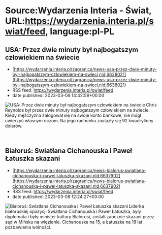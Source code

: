 # Source:Wydarzenia Interia - Świat, URL:https://wydarzenia.interia.pl/swiat/feed, language:pl-PL

## USA: Przez dwie minuty był najbogatszym człowiekiem na świecie
 - [https://wydarzenia.interia.pl/zagranica/news-usa-przez-dwie-minuty-byl-najbogatszym-czlowiekiem-na-swieci,nId,6638021](https://wydarzenia.interia.pl/zagranica/news-usa-przez-dwie-minuty-byl-najbogatszym-czlowiekiem-na-swieci,nId,6638021)
 - RSS feed: https://wydarzenia.interia.pl/swiat/feed
 - date published: 2023-03-06 14:42:59+00:00

<p><a href="https://wydarzenia.interia.pl/zagranica/news-usa-przez-dwie-minuty-byl-najbogatszym-czlowiekiem-na-swieci,nId,6638021"><img align="left" alt="USA: Przez dwie minuty był najbogatszym człowiekiem na świecie" src="https://i.iplsc.com/usa-przez-dwie-minuty-byl-najbogatszym-czlowiekiem-na-swieci/000GUOZZ4DKS9VNM-C321.jpg" /></a>Chris Reynolds był przez dwie minuty najbogatszym człowiekiem na świecie. Kiedy mężczyzna zalogował się na swoje konto bankowe, nie mógł uwierzyć własnym oczom. Na jego rachunku znalazły się 92 kwadryliony dolarów.</p><br clear="all" />

## Białoruś: Swiatłana Cichanouska i Paweł Łatuszka skazani
 - [https://wydarzenia.interia.pl/zagranica/news-bialorus-swiatlana-cichanouska-i-pawel-latuszka-skazani,nId,6637902](https://wydarzenia.interia.pl/zagranica/news-bialorus-swiatlana-cichanouska-i-pawel-latuszka-skazani,nId,6637902)
 - RSS feed: https://wydarzenia.interia.pl/swiat/feed
 - date published: 2023-03-06 12:24:27+00:00

<p><a href="https://wydarzenia.interia.pl/zagranica/news-bialorus-swiatlana-cichanouska-i-pawel-latuszka-skazani,nId,6637902"><img align="left" alt="Białoruś: Swiatłana Cichanouska i Paweł Łatuszka skazani" src="https://i.iplsc.com/bialorus-swiatlana-cichanouska-i-pawel-latuszka-skazani/000GUOH6Y3JFH7LC-C321.jpg" /></a>Liderka białoruskiej opozycji Swiatłana Cichanouska i Paweł Łatuszka, były dyplomata i były minister kultury Białorusi, zostali zaocznie skazani przez sąd w Mińsku na więzienie. Cichanouska na 15, a Łatuszka na 18 lat pozbawienia wolności. 
</p><br clear="all" />

